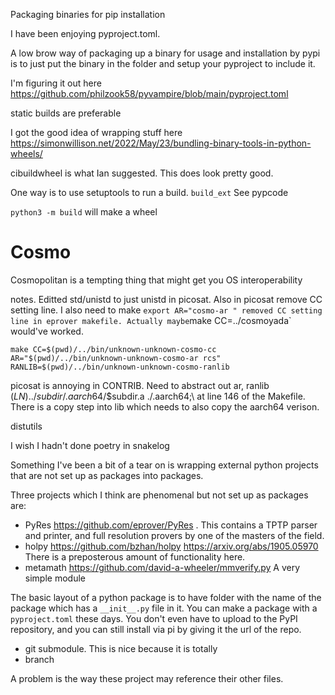 
Packaging binaries for pip installation

I have been enjoying pyproject.toml.

A low brow way of packaging up a binary for usage and installation by pypi is to just put the binary in the folder and setup your pyproject to include it.

I'm figuring it out here <https://github.com/philzook58/pyvampire/blob/main/pyproject.toml>

static builds are preferable

I got the good idea of wrapping stuff here
<https://simonwillison.net/2022/May/23/bundling-binary-tools-in-python-wheels/>

cibuildwheel is what Ian suggested. This does look pretty good.

One way is to use setuptools to run a build. `build_ext` See pypcode

`python3 -m build` will make a wheel

# Cosmo

Cosmopolitan is a tempting thing that might get you OS interoperability

notes. Editted std/unistd to just unistd in picosat. Also in picosat remove CC setting line. I also need to make `export AR="cosmo-ar "
removed CC setting line in eprover makefile. Actually maybe`make CC=../cosmoyada` would've worked.

```
make CC=$(pwd)/../bin/unknown-unknown-cosmo-cc AR="$(pwd)/../bin/unknown-unknown-cosmo-ar rcs" RANLIB=$(pwd)/../bin/unknown-unknown-cosmo-ranlib 
```

picosat is annoying in CONTRIB. Need to abstract out ar, ranlib
   $(LN) ../$$subdir/.aarch64/$$subdir.a ./.aarch64;\ at line 146 of the Makefile.
There is a copy step into lib which needs to also copy the aarch64 verison.

distutils

I wish I hadn't done poetry in snakelog

Something I've been a bit of a tear on is wrapping external python projects that are not set up as packages into packages.

Three projects which I think are phenomenal but not set up as packages are:

- PyRes <https://github.com/eprover/PyRes> . This contains a TPTP parser and printer, and full resolution provers by one of the masters of the field.
- holpy <https://github.com/bzhan/holpy> <https://arxiv.org/abs/1905.05970> There is a preposterous amount of functionality here.
- metamath <https://github.com/david-a-wheeler/mmverify.py> A very simple module

The basic layout of a python package is to have folder with the name of the package which has a `__init__.py` file in it. You can make a package with a `pyproject.toml` these days. You don't even have to upload to the PyPI repository, and you can still install via pi by giving it the url of the repo.

- git submodule. This is nice because it is totally
- branch

A problem is the way these project may reference their other files.
